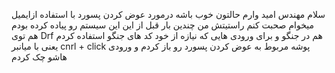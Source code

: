 سلام مهندس امید وارم حالتون خوب باشه
درمورد عوض کردن پسورد با استفاده ازایمیل میخوام صحبت کنم
راستیتش من چندین بار قبل از این این سیستم رو پیاده کرده بودم هم توی Drf هم در جنگو
و برای ورودی هایی که نیازه از خود کد های جنگو استفاده کردم یعنی با میانبر cnrl + click پوشه مربوط به عوض کردن پسورد رو
باز کردم و ورودی هاشو چک کردم 